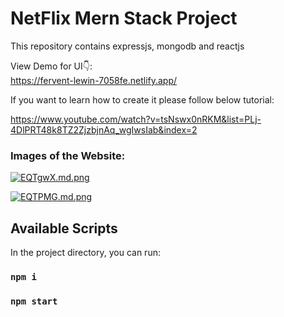 # NetFlix Mern Stack Project

This repository contains expressjs, mongodb and reactjs

View Demo for UI👇: <br />
https://fervent-lewin-7058fe.netlify.app/
<br />

If you want to learn how to create it please follow below tutorial:

https://www.youtube.com/watch?v=tsNswx0nRKM&list=PLj-4DlPRT48k8TZ2ZjzbjnAq_wgIwsIab&index=2

### Images of the Website:

[![EQTgwX.md.png](https://iili.io/EQTgwX.md.png)](https://freeimage.host/i/EQTgwX)

[![EQTPMG.md.png](https://iili.io/EQTPMG.md.png)](https://freeimage.host/i/EQTPMG)

## Available Scripts

In the project directory, you can run:

### `npm i`

### `npm start`
